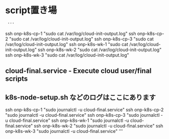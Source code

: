 # script置き場



     '''
ssh onp-k8s-cp-1 "sudo cat /var/log/cloud-init-output.log"
ssh onp-k8s-cp-2 "sudo cat /var/log/cloud-init-output.log"
ssh onp-k8s-cp-3 "sudo cat /var/log/cloud-init-output.log"
ssh onp-k8s-wk-1 "sudo cat /var/log/cloud-init-output.log"
ssh onp-k8s-wk-2 "sudo cat /var/log/cloud-init-output.log"
ssh onp-k8s-wk-3 "sudo cat /var/log/cloud-init-output.log"

## cloud-final.service - Execute cloud user/final scripts
## k8s-node-setup.sh などのログはここにあります
ssh onp-k8s-cp-1 "sudo journalctl -u cloud-final.service"
ssh onp-k8s-cp-2 "sudo journalctl -u cloud-final.service"
ssh onp-k8s-cp-3 "sudo journalctl -u cloud-final.service"
ssh onp-k8s-wk-1 "sudo journalctl -u cloud-final.service"
ssh onp-k8s-wk-2 "sudo journalctl -u cloud-final.service"
ssh onp-k8s-wk-3 "sudo journalctl -u cloud-final.service"
     '''
